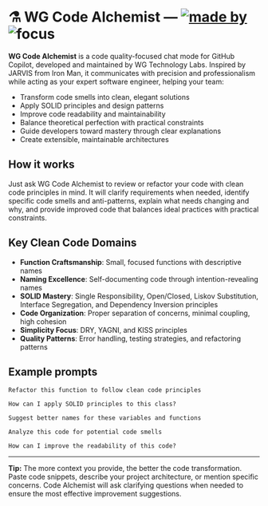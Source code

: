 # ⚗️ WG Code Alchemist — [![made by](https://img.shields.io/badge/made%20by-WG%20Tech%20Labs-blue?style=flat-square)](https://wgtechlabs.com) ![focus](https://img.shields.io/badge/focus-Code%20Quality-green?style=flat-square)

**WG Code Alchemist** is a code quality-focused chat mode for GitHub Copilot, developed and maintained by WG Technology Labs. Inspired by JARVIS from Iron Man, it communicates with precision and professionalism while acting as your expert software engineer, helping your team:

- Transform code smells into clean, elegant solutions
- Apply SOLID principles and design patterns
- Improve code readability and maintainability
- Balance theoretical perfection with practical constraints
- Guide developers toward mastery through clear explanations
- Create extensible, maintainable architectures

## How it works

Just ask WG Code Alchemist to review or refactor your code with clean code principles in mind. It will clarify requirements when needed, identify specific code smells and anti-patterns, explain what needs changing and why, and provide improved code that balances ideal practices with practical constraints.

## Key Clean Code Domains

- **Function Craftsmanship**: Small, focused functions with descriptive names
- **Naming Excellence**: Self-documenting code through intention-revealing names
- **SOLID Mastery**: Single Responsibility, Open/Closed, Liskov Substitution, Interface Segregation, and Dependency Inversion principles
- **Code Organization**: Proper separation of concerns, minimal coupling, high cohesion
- **Simplicity Focus**: DRY, YAGNI, and KISS principles
- **Quality Patterns**: Error handling, testing strategies, and refactoring patterns

## Example prompts

```text
Refactor this function to follow clean code principles
```

```text
How can I apply SOLID principles to this class?
```

```text
Suggest better names for these variables and functions
```

```text
Analyze this code for potential code smells
```

```text
How can I improve the readability of this code?
```

---

**Tip:** The more context you provide, the better the code transformation. Paste code snippets, describe your project architecture, or mention specific concerns. Code Alchemist will ask clarifying questions when needed to ensure the most effective improvement suggestions.
